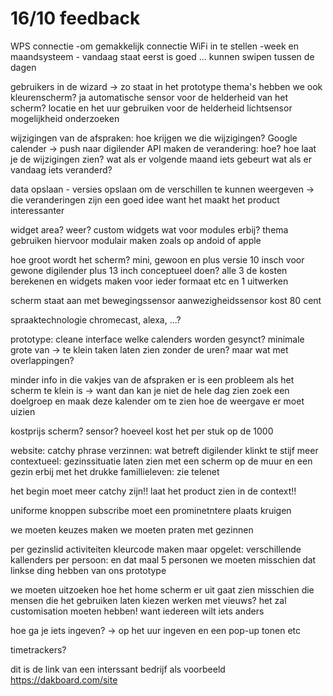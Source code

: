 # 16/10 feedback

WPS connectie -om gemakkelijk connectie WiFi in te stellen
-week en maandsysteem  -  vandaag staat eerst is goed
... kunnen swipen tussen de dagen

gebruikers in de wizard -> zo staat in het prototype
thema's hebben we ook
kleurenscherm? ja
automatische sensor voor de helderheid van het scherm?
locatie en het uur gebruiken voor de helderheid
lichtsensor mogelijkheid onderzoeken

wijzigingen van de afspraken: hoe krijgen we die wijzigingen?
Google calender -> push naar digilender
API maken de verandering: hoe?
hoe laat je de wijzigingen zien? wat als er volgende maand iets gebeurt
wat als er vandaag iets veranderd?

data opslaan - versies opslaan om de verschillen te kunnen weergeven
-> die veranderingen zijn een goed idee want het maakt het product interessanter

widget area?
weer? custom widgets
wat voor modules erbij?
thema gebruiken hiervoor
modulair maken zoals op andoid of apple

hoe groot wordt het scherm?
mini, gewoon en plus versie
10 insch voor gewone
digilender plus 13 inch
conceptueel doen? alle 3 de kosten berekenen en widgets maken voor ieder formaat etc en 1
uitwerken


scherm staat aan met bewegingssensor
aanwezigheidssensor kost 80 cent

spraaktechnologie
chromecast, alexa, ...?


prototype:
cleane interface
welke calenders worden gesynct?
minimale grote van -> te klein
taken laten zien zonder de uren? maar wat met overlappingen?

minder info in die vakjes van de afspraken
er is een probleem als het scherm te klein is -> want dan kan je niet de hele dag zien
zoek een doelgroep en maak deze kalender om te zien hoe de weergave er moet uizien

kostprijs scherm? sensor? 
hoeveel kost het per stuk op de 1000


website:
catchy phrase verzinnen: wat betreft digilender klinkt te stijf
meer contextueel: gezinssituatie laten zien met een scherm op de muur en een gezin erbij met het 
drukke famillieleven: zie telenet

het begin moet meer catchy zijn!!
laat het product zien in de context!!

uniforme knoppen
subscribe moet een prominetntere plaats kruigen


we moeten keuzes maken
we moeten praten met gezinnen

per gezinslid activiteiten
kleurcode maken
maar opgelet: verschillende kallenders per persoon: en dat maal 5 personen
we moeten misschien dat linkse ding hebben van ons prototype

we moeten uitzoeken hoe het home scherm er uit gaat zien
misschien die mensen die het gebruiken laten kiezen
werken met vieuws? 
het zal customisation moeten hebben!
want iedereen wilt iets anders


hoe ga je iets ingeven? -> op het uur ingeven en een pop-up tonen etc

timetrackers?

dit is de link van een interssant bedrijf als voorbeeld
https://dakboard.com/site












